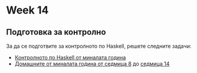 # Week 14

## Подготовка за контролно

За да се подготвите за контролното по Haskell, решете следните задачи:

* [Контролното по Haskell от миналата година](https://github.com/fmi/fp2014/tree/master/exam/exam2)
* [Домашните от миналата година от седмица 8](https://github.com/fmi/fp2014/tree/master/lab3-4/week8) до [седмица 14](https://github.com/fmi/fp2014/tree/master/lab3-4/week14)
